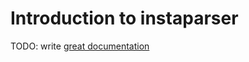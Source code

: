 # Introduction to instaparser

TODO: write [great documentation](http://jacobian.org/writing/what-to-write/)

